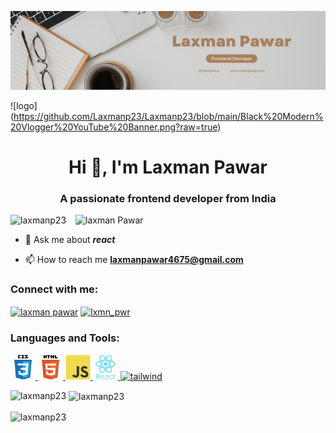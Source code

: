 
![logo](https://github.com/Laxmanp23/Laxmanp23/blob/main/Beige%20%26%20Brown%20Simple%20Personal%20LinkedIn%20Banner.png)

![logo] (https://github.com/Laxmanp23/Laxmanp23/blob/main/Black%20Modern%20Vlogger%20YouTube%20Banner.png?raw=true)
<h1 align="center">Hi 👋, I'm Laxman Pawar</h1>
<h3 align="center">A passionate frontend developer from India</h3>
<img align="right" alt="laxman Pawar" width="400" src="https://i.pinimg.com/originals/54/e3/7d/54e37d8074ebcde1d96c77d7b2a7f310.gif">
<p align="left"> <img src="https://komarev.com/ghpvc/?username=laxmanp23&label=Profile%20views&color=0e75b6&style=flat" alt="laxmanp23" /> </p>

- 💬 Ask me about ***react***

- 📫 How to reach me **laxmanpawar4675@gmail.com**

<h3 align="left">Connect with me:</h3>
<p align="left">
<a href="https://linkedin.com/in/laxman pawar" target="blank"><img align="center" src="https://raw.githubusercontent.com/rahuldkjain/github-profile-readme-generator/master/src/images/icons/Social/linked-in-alt.svg" alt="laxman pawar" height="30" width="40" /></a>
<a href="https://instagram.com/lxmn_pwr" target="blank"><img align="center" src="https://raw.githubusercontent.com/rahuldkjain/github-profile-readme-generator/master/src/images/icons/Social/instagram.svg" alt="lxmn_pwr" height="30" width="40" /></a>
</p>

<h3 align="left">Languages and Tools:</h3>
<p align="left"> <a href="https://www.w3schools.com/css/" target="_blank" rel="noreferrer"> <img src="https://raw.githubusercontent.com/devicons/devicon/master/icons/css3/css3-original-wordmark.svg" alt="css3" width="40" height="40"/> </a> <a href="https://www.w3.org/html/" target="_blank" rel="noreferrer"> <img src="https://raw.githubusercontent.com/devicons/devicon/master/icons/html5/html5-original-wordmark.svg" alt="html5" width="40" height="40"/> </a> <a href="https://developer.mozilla.org/en-US/docs/Web/JavaScript" target="_blank" rel="noreferrer"> <img src="https://raw.githubusercontent.com/devicons/devicon/master/icons/javascript/javascript-original.svg" alt="javascript" width="40" height="40"/> </a> <a href="https://reactjs.org/" target="_blank" rel="noreferrer"> <img src="https://raw.githubusercontent.com/devicons/devicon/master/icons/react/react-original-wordmark.svg" alt="react" width="40" height="40"/> </a> <a href="https://tailwindcss.com/" target="_blank" rel="noreferrer"> <img src="https://www.vectorlogo.zone/logos/tailwindcss/tailwindcss-icon.svg" alt="tailwind" width="40" height="40"/> </a> </p>

<p><img align="left" src="https://github-readme-stats.vercel.app/api/top-langs?username=laxmanp23&show_icons=true&locale=en&layout=compact" alt="laxmanp23" /></p>

<p>&nbsp;<img align="center" src="https://github-readme-stats.vercel.app/api?username=laxmanp23&show_icons=true&locale=en" alt="laxmanp23" /></p>

<p><img align="center" src="https://github-readme-streak-stats.herokuapp.com/?user=laxmanp23&" alt="laxmanp23" /></p>
